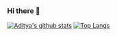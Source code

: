 ### Hi there 👋

<!--
**ADICADI/ADICADI** is a ✨ _special_ ✨ repository because its `README.md` (this file) appears on your GitHub profile.

Here are some ideas to get you started:

- 🔭 I’m currently working on ...
- 🌱 I’m currently learning ...
- 👯 I’m looking to collaborate on ...
- 🤔 I’m looking for help with ...
- 💬 Ask me about ...
- 📫 How to reach me: ...
- 😄 Pronouns: ...
- ⚡ Fun fact: ...
-->
[![Aditya's github stats](https://github-readme-stats.vercel.app/api?username=adicadi)](https://github.com/adicadi/github-readme-stats)
[![Top Langs](https://github-readme-stats.vercel.app/api/top-langs/?username=adicadi)](https://github.com/adicadi/github-readme-stats)
